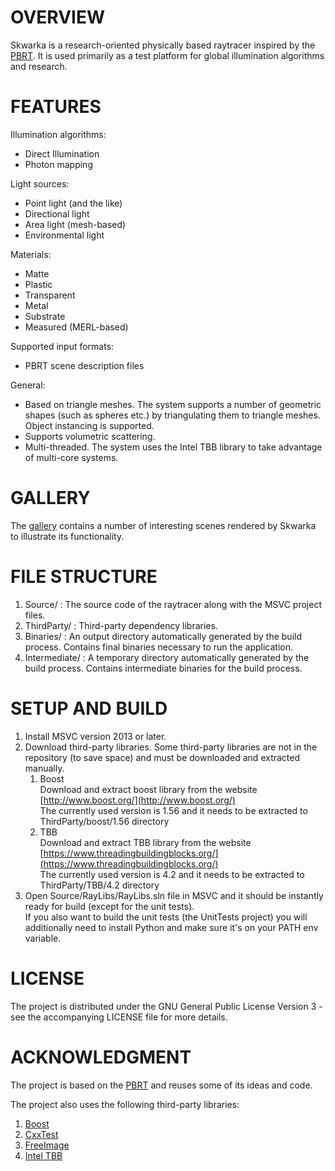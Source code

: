 OVERVIEW
========

Skwarka is a research-oriented physically based raytracer inspired by the [PBRT](http://www.pbrt.org/).
It is used primarily as a test platform for global illumination algorithms and research.

FEATURES
========

Illumination algorithms:

- Direct Illumination
- Photon mapping

Light sources:

- Point light (and the like)
- Directional light
- Area light (mesh-based)
- Environmental light

Materials:

- Matte
- Plastic
- Transparent
- Metal
- Substrate
- Measured (MERL-based)

Supported input formats:

- PBRT scene description files

General:

- Based on triangle meshes. The system supports a number of geometric shapes (such as spheres etc.) by triangulating them to triangle meshes.
  Object instancing is supported.
- Supports volumetric scattering.
- Multi-threaded. The system uses the Intel TBB library to take advantage of multi-core systems.

GALLERY
==============
The [gallery](http://volodymyr-k.github.io/Skwarka/) contains a number of interesting scenes rendered by Skwarka to illustrate its functionality.

FILE STRUCTURE
==============

1. Source/ : The source code of the raytracer along with the MSVC project files.
2. ThirdParty/ : Third-party dependency libraries. 
3. Binaries/ : An output directory automatically generated by the build process. Contains final binaries necessary to run the application.
4. Intermediate/ : A temporary directory automatically generated by the build process. Contains intermediate binaries for the build process.

SETUP AND BUILD
===============

1. Install MSVC version 2013 or later.
2. Download third-party libraries.
Some third-party libraries are not in the repository (to save space) and must be downloaded and extracted manually.
    1. Boost<br/>
       Download and extract boost library from the website [http://www.boost.org/](http://www.boost.org/) <br/>
       The currently used version is 1.56 and it needs to be extracted to ThirdParty/boost/1.56 directory
    2. TBB<br/>
       Download and extract TBB library from the website [https://www.threadingbuildingblocks.org/](https://www.threadingbuildingblocks.org/) <br/>
       The currently used version is 4.2 and it needs to be extracted to ThirdParty/TBB/4.2 directory
3. Open Source/RayLibs/RayLibs.sln file in MSVC and it should be instantly ready for build (except for the unit tests).<br/>
If you also want to build the unit tests (the UnitTests project) you will additionally need to install Python and make sure it's on your PATH env variable.

LICENSE
=======

The project is distributed under the GNU General Public License Version 3 - see the accompanying LICENSE file for more details.

ACKNOWLEDGMENT
==============

The project is based on the [PBRT](http://www.pbrt.org/) and reuses some of its ideas and code.

The project also uses the following third-party libraries:

1. [Boost](http://www.boost.org/)
2. [CxxTest](http://cxxtest.com/)
3. [FreeImage](http://freeimage.sourceforge.net)
4. [Intel TBB](https://www.threadingbuildingblocks.org/)